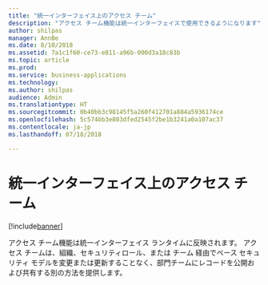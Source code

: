 ```yaml
---
title: "統一インターフェイス上のアクセス チーム"
description: "アクセス チーム機能は統一インターフェイスで使用できるようになります"
author: shilpas
manager: AnnBe
ms.date: 8/10/2018
ms.assetid: 7a1c1f60-ce73-e811-a96b-000d3a18c83b
ms.topic: article
ms.prod: 
ms.service: business-applications
ms.technology: 
ms.author: shilpas
audience: Admin
ms.translationtype: HT
ms.sourcegitcommit: 0b40bb3c98145f5a260f412701a884a5936174ce
ms.openlocfilehash: 5c574bb3e803dfed2545f2be1b3241a0a107ac37
ms.contentlocale: ja-jp
ms.lasthandoff: 07/18/2018

---
```

# <a name="access-team-on-unified-interface"></a>統一インターフェイス上のアクセス チーム


[!include[banner](../../includes/banner.md)]

アクセス チーム機能は統一インターフェイス ランタイムに反映されます。 アクセス チームは、組織、セキュリティロール、または チーム 経由でベース セキュリティ モデルを変更または更新することなく、部門チームにレコードを公開および共有する別の方法を提供します。

